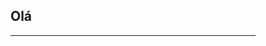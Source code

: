 ## Olá


<table style="border:none">
  <tr style="visibility: collapse">
    <td>
      <img height="180em" src="https://github-readme-stats.vercel.app/api?username=gustavoSutil&show_icons=true&theme=yeblu&include_all_commits=true&count_private=true"/>
    </td>
    <td>
      <img height="180em" src="https://github-readme-stats.vercel.app/api/top-langs/?username=gustavoSutil&layout=compact&langs_count=7&theme=yeblu"/>
    </td>
  </tr>   
</table>
